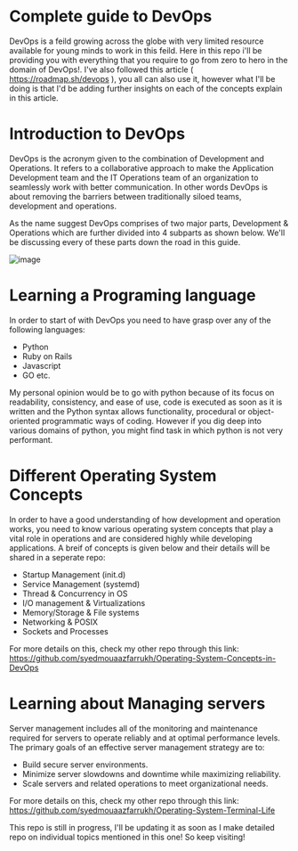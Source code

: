 # Complete guide to DevOps

DevOps is a feild growing across the globe with very limited resource available for young minds to work in this feild. Here in this repo i'll be providing you with everything that you require to go from zero to hero in the domain of DevOps!. I've also followed this article ( https://roadmap.sh/devops ), you all can also use it, however what I'll be doing is that I'd be adding further insights on each of the concepts explain in this article.



# Introduction to DevOps

DevOps is the acronym given to the combination of Development and Operations. It refers to a collaborative approach to make the Application Development team and the IT Operations team of an organization to seamlessly work with better communication. In other words DevOps is about removing the barriers between traditionally siloed teams, development and operations.

As the name suggest DevOps comprises of two major parts, Development & Operations which are further divided into 4 subparts as shown below. We'll be discussing every of these parts down the road in this guide.

![image](https://user-images.githubusercontent.com/97732099/194718225-6c461ba5-2de7-4025-a43e-7929b1ef2283.png)




# Learning a Programing language

In order to start of with DevOps you need to have grasp over any of the following languages:

  - Python
  - Ruby on Rails
  - Javascript
  - GO etc.

My personal opinion would be to go with python because of its focus on readability, consistency, and ease of use, code is executed as soon as it is written and the Python syntax allows functionality, procedural or object-oriented programmatic ways of coding. However if you dig deep into various domains of python, you might find task in which python is not very performant.


# Different Operating System Concepts

In order to have a good understanding of how development and operation works, you need to know various operating system concepts that play a vital role in operations and are considered highly while developing applications. A breif of concepts is given below and their details will be shared in a seperate repo:

  - Startup Management (init.d)
  - Service Management (systemd)
  - Thread & Concurrency in OS 
  - I/O management & Virtualizations
  - Memory/Storage & File systems
  - Networking & POSIX
  - Sockets and Processes

For more details on this, check my other repo through this link: https://github.com/syedmouaazfarrukh/Operating-System-Concepts-in-DevOps 


# Learning about Managing servers

Server management includes all of the monitoring and maintenance required for servers to operate reliably and at optimal performance levels. The primary goals of an effective server management strategy are to:

 - Build secure server environments.
 - Minimize server slowdowns and downtime while maximizing reliability.
 - Scale servers and related operations to meet organizational needs.



For more details on this, check my other repo through this link: https://github.com/syedmouaazfarrukh/Operating-System-Terminal-Life


This repo is still in progress, I'll be updating it as soon as I make detailed repo on individual topics mentioned in this one!
So keep visiting!

